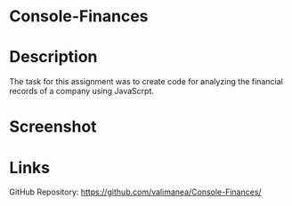# Console-Finances

# Description
The task for this assignment was to create code for analyzing the financial records of a company using JavaScrpt.

# Screenshot


# Links
GitHub Repository: https://github.com/valimanea/Console-Finances/
